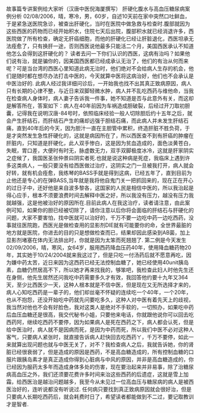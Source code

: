 故事篇专讲案例给大家听（汉唐中医倪海厦撰写）
肝硬化腹水与高血压糖尿病案例分析
02/08/2006，晴，寒冷，男，60岁，自述10天前在家中突然口吐鲜血，于是紧急送医院急诊，被查出肝硬化，当时在医院中做急救与检查时.腹部就因为这些西医的药物而已经开始积水，住院七天后出院，腹部积水就已经消退许多，西医院做了所有检查，确定无肝癌细胞，而他的肝硬化已经让肝脏退化，西医坦承无法痊愈了，只有换肝一途，否则西医说他最多只能活二个月，美国西医承认不知道他怎么会得到这肝硬化的？ 读者去问一下你们认识的西医，这病有治吗？如果他们说有治，就是骗你的，因美国西医都已经成承认无治了，他们的有治从何而来呢？可是当台湾的西医心里知道此病无治时，他们绝对不会给病人生存的机会，他们是随时都在想尽办法打击中医的，今天就算中医将这病治好，他们也不会承认是中医治好的.
此病人经过我详细问诊后，一开始我也找不出其真正致病原因，病人只有长期的心律不整，与近日来双脚轻微水肿，病人并不乱吃西药与维他命，当我在检查病人身体时，病人妻子告诉我一件事，她不知道是否与此意外有关，而这却是解答所在，答案如下：病人在40年前因为车祸造成胆破裂，后经过开刀取初胆囊，记得我在说明汉唐-84号时，依照临床经验一般人切除胆后约十五年之后，就会产生肝结石，而肝结石产生的痛却远强于胆结石痛，而此病人并未发生肝结石痛，直到40年后的今天，因为胆汁一直在主胆管中累积，终造肝脏不胜负荷，于是才突然发生急性肝硬化的，这就是病因所在了，所以西医查不到有肝癌的肿瘤在肝脏内，只知道是肝硬化，此人双手惨白，这是因为贫血造成的，面色淡黄苍白，失眠，胃口差，大便时有时无，脉虚数无力，双手双脚极度冰冷，这就是肝家阴实之症候了，我国医圣张仲景曰阴实者死.也就是说这种病是死症，我临床上遇到许多这类病人，一般只要没有给西医做过治疗，这阴实之门一旦被我打开，病人就会好转，就有机会痊愈，我练琴的BASS手就是得到这病，已经五年了，直到目前为止他还是专心的在弹BASS,当年就是我将他自鬼门关一把抓回来的，现在正在开心的过日子中，还好他是来自波多黎各，这国家的人民是相信中医的，所以我治起是得心应手，根本不须要浪费时间去解释中医之好，所以我没有压力，越没有压力我就越强，这是他被治好的原因所在.目前此病人在我这治疗，读者请注意，由此案例可知，如果你的胆已经被切除了，请你注意以后你将会面临的肝结石与肝硬化的问题，大家不要害怕，找中医就可以治好的，千万不要一边吃中药一边吃西药，没事就往医院跑，西医光是做检查用的显影剂DIE就有可能要你的命，全世界最脏的地方就是医院，你进去的目的只是想做检查而已，结果却因此感染到AB菌，加上显影剂堵塞在体内无法排出时，你就是因为太笨而死翘翘了.
第二例是今天发生02/09/2006，晴，寒风，女64岁，服用西药降血压药40年，使用降血糖药物20年，其实她于10/24/2004就来我这过了，但是只吃一付汤药后就不愿意再吃，因为嫌中药太苦，近日来因为这西药已经无法控制血糖了，她已经使用40unit胰岛素，血糖仍然居高不下，所以她才再来找我的，够笨吧，我检查此妇人时他先生还在身侧，他先生居然还问我吃中药需要多久才有效，我回答他约要十九年又364天，至少比西医少一天，这种人根本就是不信中医，但是现在又无所选择才来的，病人心知吃西药是一辈子的，他们却丝毫不怀疑的连续吃一个40年，一个20年，也从不抱怨，还没开始吃中药就先问要吃多久，这种人对中医有着先天上的歧视，我当然对他也不会有好脸色，我对这类人是绝对不手软的，一切照办，如果吃中药后血压血糖还是很高，我交代秘书小姐，只要他来电话，你就跟他说你可以回去吃西药阿，继续吃西药不要停，因为如果病人是死在西药之下，病人都会认死，但是给中医治时，病人就不是因病而死，是因为中药而死，所以我们中医不必对这种人客气，只要病人紧张时，就直接告诉病人赶快回去吃西药ㄚ，千万不要停，如此一来就算出现问题也就与中医无关了，对不？我检查病人之后，我就告诉她，你的肾脏已经很衰弱了，但是造成的原因是西药，不是高血糖造成的，所有控制血糖的口服片跟胰岛素才是真正造成你得到心脏病与中风的原因，并非是高血糖造成的，你已经因为服药太多年而造成身体多处的伤害，现在要治起来并非易事，除了治糖尿病高血压之外，我们还须要花费许多时间来治这些西药的后遗症，这就是雪上加霜，给西医治是越治问题越多，我至今从未见过一位高血压与糖尿病的病人是被西医治好的，连听说都没有听说过.
任何病只要找到真正致病原因就会很好治，但是只要病人长期吃西药后，就会耗费时日了，希望读者都能做到不二过，要记取教训才是智者.